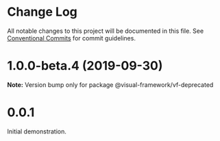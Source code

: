 # Change Log

All notable changes to this project will be documented in this file.
See [Conventional Commits](https://conventionalcommits.org) for commit guidelines.

# 1.0.0-beta.4 (2019-09-30)

**Note:** Version bump only for package @visual-framework/vf-deprecated





# 0.0.1

Initial demonstration.
